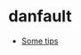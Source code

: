 # danfault

* [Some tips](https://stackoverflow.com/questions/35368889/how-to-export-settings-of-visual-studio-code)